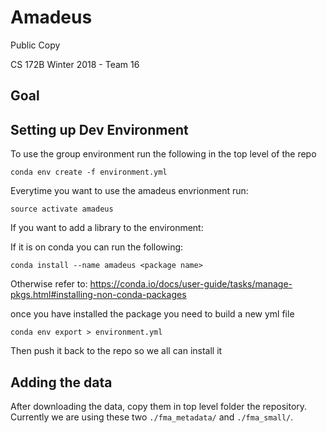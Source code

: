 # Amadeus
Public Copy

CS 172B Winter 2018 - Team 16

## Goal


## Setting up Dev Environment

To use the group environment run the following in the top level of the repo

	conda env create -f environment.yml


Everytime you want to use the amadeus envrionment run:

	source activate amadeus

If you want to add a library to the environment:

If it is on conda you can run the following:
	
	conda install --name amadeus <package name>

Otherwise refer to: https://conda.io/docs/user-guide/tasks/manage-pkgs.html#installing-non-conda-packages

once you have installed the package you need to build a new yml file

	conda env export > environment.yml

Then push it back to the repo so we all can install it

## Adding the data

After downloading the data, copy them in top level folder the repository. Currently we are using these two `./fma_metadata/` and `./fma_small/`.


